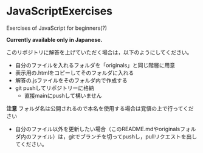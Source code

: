 # JavaScriptExercises

Exercises of JavaScript for beginners(?)

**Currently available only in Japanese.**

このリポジトリに解答を上げていただく場合は，以下のようにしてください。

- 自分のファイルを入れるフォルダを「originals」と同じ階層に用意
- 表示用の.htmlをコピーしてそのフォルダに入れる
- 解答の.jsファイルをそのフォルダ内で作成する
- git pushしてリポジトリーに格納
  - 直接mainにpushして構いません

**注意** フォルダ名は公開されるので本名を使用する場合は覚悟の上で行ってください

- 自分のファイル以外を更新したい場合（このREADME.mdやoriginalsフォルダ内のファイル）は，gitでブランチを切ってpushし，pullリクエストを出してください。
